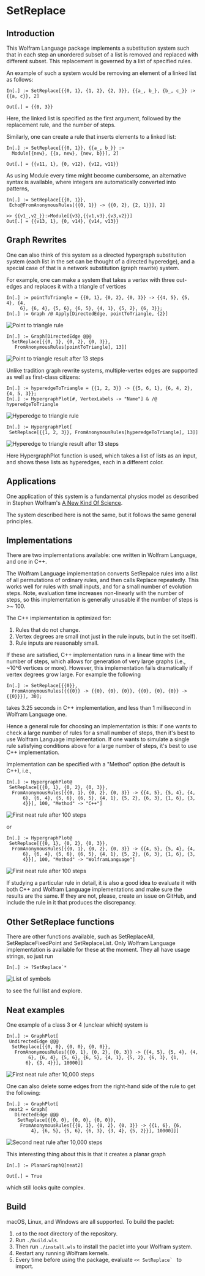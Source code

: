 # SetReplace

## Introduction

This Wolfram Language package implements a substitution system such that in each step an unordered subset of a list is removed and replaced with different subset. This replacement is governed by a list of specified rules.

An example of such a system would be removing an element of a linked list as follows:
```
In[.] := SetReplace[{{0, 1}, {1, 2}, {2, 3}}, {{a_, b_}, {b_, c_}} :> {{a, c}}, 2]
```
```
Out[.] = {{0, 3}}
```

Here, the linked list is specified as the first argument, followed by the replacement rule, and the number of steps.

Similarly, one can create a rule that inserts elements to a linked list:

```
In[.] := SetReplace[{{0, 1}}, {{a_, b_}} :>
  Module[{new}, {{a, new}, {new, b}}], 2]
```
```
Out[.] = {{v11, 1}, {0, v12}, {v12, v11}}
```

As using Module every time might become cumbersome, an alternative syntax is available, where integers are automatically converted into patterns,
```
In[.] := SetReplace[{{0, 1}},
 Echo@FromAnonymousRules[{{0, 1}} -> {{0, 2}, {2, 1}}], 2]
```
```
>> {{v1_,v2_}}:>Module[{v3},{{v1,v3},{v3,v2}}]
Out[.] = {{v13, 1}, {0, v14}, {v14, v13}}
```

## Graph Rewrites

One can also think of this system as a directed hypergraph substitution system (each list in the set can be thought of a directed hyperedge), and a special case of that is a network substitution (graph rewrite) system.

For example, one can make a system that takes a vertex with three out-edges and replaces it with a triangle of vertices

```
In[.] := pointToTriangle = {{0, 1}, {0, 2}, {0, 3}} -> {{4, 5}, {5, 4}, {4,
     6}, {6, 4}, {5, 6}, {6, 5}, {4, 1}, {5, 2}, {6, 3}};
In[.] := Graph /@ Apply[DirectedEdge, pointToTriangle, {2}]
```
![Point to triangle rule](READMEImages/pointToTriangleRule.png)

```
In[.] := Graph[DirectedEdge @@@
  SetReplace[{{0, 1}, {0, 2}, {0, 3}},
   FromAnonymousRules[pointToTriangle], 13]]
```
![Point to triangle result after 13 steps](READMEImages/pointToTriangleOutput.png)

Unlike tradition graph rewrite systems, multiple-vertex edges are supported as well as first-class citizens:
```
In[.] := hyperedgeToTriangle = {{1, 2, 3}} -> {{5, 6, 1}, {6, 4, 2}, {4, 5, 3}};
In[.] := HypergraphPlot[#, VertexLabels -> "Name"] & /@ hyperedgeToTriangle
```
![Hyperedge to triangle rule](READMEImages/hyperedgeToTriangleRule.png)

```
In[.] := HypergraphPlot[
 SetReplace[{{1, 2, 3}}, FromAnonymousRules[hyperedgeToTriangle], 13]]
```
![Hyperedge to triangle result after 13 steps](READMEImages/hyperedgeToTriangleOutput.png)

Here HypergraphPlot function is used, which takes a list of lists as an input, and shows these lists as hyperedges, each in a different color.

## Applications

One application of this system is a fundamental physics model as described in Stephen Wolfram's [A New Kind Of Science](https://www.wolframscience.com/nks/chap-9--fundamental-physics/).

The system described here is not the same, but it follows the same general principles.

## Implementations

There are two implementations available: one written in Wolfram Language, and one in C++.

The Wolfram Language implementation converts SetRepalce rules into a list of all permutations of ordinary rules, and then calls Replace repeatedly. This works well for rules with small inputs, and for a small number of evolution steps. Note, evaluation time increases non-linearly with the number of steps, so this implementation is generally unusable if the number of steps is >~ 100.

The C++ implementation is optimized for:
1. Rules that do not change.
2. Vertex degrees are small (not just in the rule inputs, but in the set itself).
3. Rule inputs are reasonably small.

If these are satisfied, C++ implementation runs in a linear time with the number of steps, which allows for generation of very large graphs (i.e., ~10^6 vertices or more). However, this implementation fails dramatically if vertex degrees grow large. For example the following
```
In[.] := SetReplace[{{0}},
  FromAnonymousRules[{{{0}} -> {{0}, {0}, {0}}, {{0}, {0}, {0}} -> {{0}}}], 30];
```
takes 3.25 seconds in C++ implementation, and less than 1 millisecond in Wolfram Language one.

Hence a general rule for choosing an implementation is this: if one wants to check a large number of rules for a small number of steps, then it's best to use Wolfram Language implementation. If one wants to simulate a single rule satisfying conditions above for a large number of steps, it's best to use C++ implementation.

Implementation can be specified with a "Method" option (the default is C++), i.e.,
```
In[.] := HypergraphPlot@
 SetReplace[{{0, 1}, {0, 2}, {0, 3}},
  FromAnonymousRules[{{0, 1}, {0, 2}, {0, 3}} -> {{4, 5}, {5, 4}, {4,
      6}, {6, 4}, {5, 6}, {6, 5}, {4, 1}, {5, 2}, {6, 3}, {1, 6}, {3,
      4}}], 100, "Method" -> "C++"]
```
![First neat rule after 100 steps](READMEImages/neat100.png)

or

```
In[.] := HypergraphPlot@
 SetReplace[{{0, 1}, {0, 2}, {0, 3}},
  FromAnonymousRules[{{0, 1}, {0, 2}, {0, 3}} -> {{4, 5}, {5, 4}, {4,
      6}, {6, 4}, {5, 6}, {6, 5}, {4, 1}, {5, 2}, {6, 3}, {1, 6}, {3,
      4}}], 100, "Method" -> "WolframLanguage"]
```
![First neat rule after 100 steps](READMEImages/neat100.png)

If studying a particular rule in detail, it is also a good idea to evaluate it with both C++ and Wolfram Language implementations and make sure the results are the same. If they are not, please, create an issue on GitHub, and include the rule in it that produces the discrepancy.

## Other SetReplace functions

There are other functions available, such as SetReplaceAll, SetReplaceFixedPoint and SetReplaceList. Only Wolfram Language implementation is available for these at the moment. They all have usage strings, so just run
```
In[.] := ?SetReplace`*
```
![List of symbols](READMEImages/symbolList.png)

to see the full list and explore.

## Neat examples

One example of a class 3 or 4 (unclear which) system is
```
In[.] := GraphPlot[
 UndirectedEdge @@@
  SetReplace[{{0, 0}, {0, 0}, {0, 0}},
   FromAnonymousRules[{{0, 1}, {0, 2}, {0, 3}} -> {{4, 5}, {5, 4}, {4,
        6}, {6, 4}, {5, 6}, {6, 5}, {4, 1}, {5, 2}, {6, 3}, {1,
       6}, {3, 4}}], 10000]]
```
![First neat rule after 10,000 steps](READMEImages/neat10000.png)

One can also delete some edges from the right-hand side of the rule to get the following:
```
In[.] := GraphPlot[
 neat2 = Graph[
   DirectedEdge @@@
    SetReplace[{{0, 0}, {0, 0}, {0, 0}},
     FromAnonymousRules[{{0, 1}, {0, 2}, {0, 3}} -> {{1, 6}, {6,
         4}, {6, 5}, {5, 6}, {6, 3}, {3, 4}, {5, 2}}], 10000]]]
```
![Second neat rule after 10,000 steps](READMEImages/neatPlanar.png)

This interesting thing about this is that it creates a planar graph

```
In[.] := PlanarGraphQ[neat2]
```
```
Out[.] = True
```

which still looks quite complex.

## Build

macOS, Linux, and Windows are all supported. To build the paclet:

1. `cd` to the root directory of the repository.
2. Run `./build.wls`.
3. Then run `./install.wls` to install the paclet into your Wolfram system.
4. Restart any running Wolfram kernels.
5. Every time before using the package, evaluate ``<< SetReplace` `` to import.
